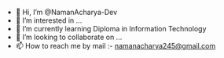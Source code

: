 - 👋 Hi, I’m @NamanAcharya-Dev
- 👀 I’m interested in ...
- 🌱 I’m currently learning Diploma in Information Technology
- 💞️ I’m looking to collaborate on ...
- 📫 How to reach me by mail :- namanacharya245@gmail.com

<!---
NamanAcharya-Dev/NamanAcharya-Dev is a ✨ special ✨ repository because its `README.md` (this file) appears on your GitHub profile.
You can click the Preview link to take a look at your changes.
--->
